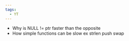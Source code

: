 ```yaml
---
tags:
  - YT
---
```

- Why is NULL != ptr faster than the opposite  
- How simple functions can be slow ex strlen push swap